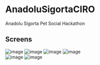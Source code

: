 # AnadoluSigortaCIRO
Anadolu Sigorta Pet Social Hackathon


## Screens
![image](https://user-images.githubusercontent.com/55717182/163488901-423f876a-641d-4639-8ebb-65c6c4154140.png)
![image](https://user-images.githubusercontent.com/55717182/163488981-2b8bc07e-d6e8-49ac-b5be-ed04c76bff2a.png)
![image](https://user-images.githubusercontent.com/55717182/163489007-5ef51768-710f-455e-9a9b-aaa3c7e0de1d.png)
![image](https://user-images.githubusercontent.com/55717182/163489055-1807ccec-97e8-4671-a624-3502ea54f2c4.png) <br />
![image](https://user-images.githubusercontent.com/55717182/163489097-519cc7c5-93e6-4bb2-9ba6-476d70e28166.png)
![image](https://user-images.githubusercontent.com/55717182/163489116-c6e7d5ed-69e1-43fd-984e-36a55c2edb5c.png)











